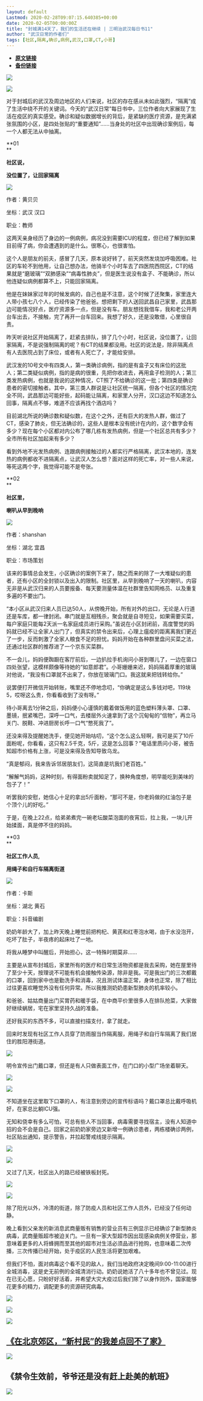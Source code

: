 ```yaml
---
layout: default
Lastmod: 2020-02-28T09:07:15.640385+00:00
date: 2020-02-05T00:00:00Z
title: "封城满14天了，我们的生活还在继续 | 三明治武汉每日书11"
author: "武汉日常的作者们"
tags: [社区,隔离,确诊,病例,武汉,口罩,CT,小哥]
---
```


* [**原文链接**](http://mp.weixin.qq.com/s?__biz=MjM5NzU4ODQ2MA==&mid=2676482356&idx=2&sn=c50662bf32b3c740d5474028c8a27290&chksm=bca4fdb78bd374a1a978d6aedead34604b9dbea4a64a619f28c3c199443ae9da81b0337f7c35#rd)
* [**备份链接**](http://archive.is/7SS6d)


  

  

![](/images/post/07bc6607f5ac855f494f75e21a528d86.jpg)

![](/images/post/7c1ed40ec979b9ad6363bd06976ac858.jpg)

对于封城后的武汉及周边地区的人们来说，社区的存在感从未如此强烈，“隔离”成了生活中绕不开的关键词。今天的“武汉日常”每日书中，三位作者向大家展现了生活在疫区的真实感受。确诊和疑似数据增长的背后，是紧缺的医疗资源，是充满紧张氛围的小区，是四处张贴的“重要通知”……当身处的社区中出现确诊案例后，每一个人都无法从中抽离。

**01  
**

**社区说，**

**没位置了，让回家隔离**

![](/images/post/b56e8624ac73f837ac822dce1920008c.jpg)

作者：黄贝贝

坐标：武汉 汉口

职业：教师

这两天亲身经历了身边的一例病例，病况没到需要ICU的程度，但已经了解到如果目前得了病，你会遭遇到的是什么。很寒心，也很害怕。

这个人是朋友的前夫，感冒了几天，原本说好转了，前天突然发烧加呼吸困难。社区的车轮不到他用，让自己想办法，他骑半个小时车去了四医院西院区，CT的结果就是“磨玻璃”“双肺感染”“病毒性肺炎”，但是医生说没有盒子、不能确诊，所以他连疑似病例都算不上，只能回家隔离。

他是在妹妹家过年的时候发病的，自己也是不注意，这个时候了还聚集，家里连大人带小孩七八个人，已经传染了他爸爸。想把剩下的人送回武昌自己家里，武昌那边可能情况好点，医疗资源多一点，但是没有车。朋友想找我借车，我和老公开两台车出去，不接触，完了再开一台车回来。我想了好久，还是没敢借，心里很自责。

昨天听说社区开始隔离了，赶紧去排队，排了几个小时，社区说，没位置了，让回家隔离，不是说强制隔离的呢？有CT的结果都没用。社区的说法是，除非隔离点有人去医院占到了床位，或者有人死亡了，才能给安排。

武汉发的10号文中有四类人，第一类确诊病例，指的是有盒子又有床位的这批人；第二类疑似病例，指的是病的很重，先把你收进去，再用盒子检测的人；第三类发热病例，也就是我说的这种情况，CT照了不给确诊的这一批；第四类是确诊患者的密切接触者。其中，第三类人群说是让社区统一隔离，但各个社区的情况完全不同，武昌那边可能好些，起码能让隔离，和家里人分开，汉口这边不知道怎么回事，隔离点不够，难道不应该再找个酒店吗？

目前湖北所说的确诊数和疑似数，在这个之外，还有巨大的发热人群，做过了CT，感染了肺炎，但无法确诊的，这些人是根本没有统计在内的，这个数字会有多少？现在每个小区都对内公布了哪几栋有发热病例，但是一个社区总共有多少？全市所有社区加起来有多少？

看到外地不光发热病例、连跟病例接触过的人都实行严格隔离，武汉本地的，连发热的病例都收不进隔离点，让武汉人怎么想？面对这样的死亡率，对一些人来说，等死这两个字，我觉得可能不是夸张。

**02  
**

**社区里，**

**喇叭从早到晚响**

![](/images/post/7bc0094c3cb1157b6ba5ab3c9e3150b4.jpg)

作者：shanshan

坐标：湖北 宜昌

职业：市场策划

该来的事情总会发生，小区确诊的案例下来了，随之而来的除了一大堆疑似的患者，还有小区的全封锁以及出入的限制。社区里，从早到晚响了一天的喇叭，内容无非是从武汉归来的人员要报备、每天要测量体温在社群里告知网格员、以及重复多遍的不要出门。

“本小区从武汉归来人员已达50人，从傍晚开始，所有对外的出口，无论是人行道还是车库，都一律封闭。串门就是互相残杀，聚会就是自寻短见，如果需要买菜，每户家庭只能每2天派一名家庭成员进行采购。”虽说在小区封闭前，高度警觉的妈妈就已经不让全家人出门了，但真实的禁令出来后，心理上瘟疫的距离离我们更近了一步，反而刺激了全家人粮食不足的担忧。妈妈开始在各种群里盘问买菜之法，还通过社区群的推荐进了一个京东买菜群。

不一会儿，妈妈便踟蹰在客厅前后，一边扒拉手机询问小哥到哪儿了，一边在窗口四处张望，这模样颇像等待她的“如意郎君”。小哥姗姗来迟，妈妈隔着厚重的玻璃对他说，“我没有口罩就不出来了，你放在玻璃门口。我这就来把钱转给你。”

说罢便打开微信开始转账，嘴里还不停地念叨，“你确定是这么多钱对吧，119块5，哎呀这么贵，你看看收到了没有呀。”

待小哥离去1分钟之后，妈妈便小心谨慎的戴着做饭用的蓝色塑料薄头罩、口罩、墨镜，抿紧嘴巴，深呼一口气，去楼层外火速拿到了这个沉甸甸的“信物”，再立马关门、脱鞋、冲进厨房长呼一口气“憋死我了”。

还没来得及提醒她洗手，便见她开始咕叨，“这个怎么这么轻啊，我可是买了10斤面粉呢，你看看，这只有2.5千克，5斤，这是怎么回事？”电话里质问小哥，被告知超市价格有上涨，可是没来得及告知导致乌龙。

“真是郁闷，我来告诉邻居朋友们，这简直是坑我们老百姓。”

“解解气妈妈，这种时刻，有得面粉卖就知足了，换种角度想，明早能吃到美味的包子了！”

听罢我的安慰，她信心十足的拿出5斤面粉，“那可不是，你老妈做的红油包子是个顶个儿的好吃。”

于是，在晚上22点，给弟弟煮完一碗老坛酸菜泡面的夜宵后，拉上我，一块儿开始揉面，真是停不住的妈妈。

**03  
**

**社区工作人员,**

**用绳子和自行车隔离街道**

![](/images/post/4142305ce36eb9f89d2ebd5739e48567.jpg)

作者：卡斯

坐标：湖北 黄石

职业：抖音编剧

奶奶年龄大了，加上昨天晚上睡觉前把枸杞、黄芪和红枣泡水喝，由于水没泡开，吃坏了肚子，半夜疼的起床吐了一地。

将我从睡梦中叫醒后，开始担心，这一特殊时期莫非……

主要是从宣布封城后，家里所有的医疗和日常生活物资都是我去采购，她在屋里待了至少十天，按理说不可能有机会接触传染源，除非是我。可是我出门的三次都戴的口罩，回到家中也是勤洗手和消毒，况且测试体温正常，身体也正常，除了相比过往更喜欢睡觉外没有任何异常。所以我推测奶奶患新型肺炎的机率较小。

和爸爸、姑姑商量出门买胃药和暖手袋，在中商平价里很多人在排队抢菜，大家做好继续蜗居，宅在家里坚持久战的准备。

还好我买的东西不多，可以直接扫描支付，拿了就走。

回来时发现有社区工作人员穿了防雨服当作隔离服，用绳子和自行车隔离了我们居住的胜阳港街道。

![](/images/post/f64bb15d5de937a5d73d26a0cd1e3a37.jpg)

明令宣传出门戴口罩，但还是有人只做表面工作，在门口的小型广场坐着聊天。

![](/images/post/6353993e9a135cbdbd5b2c3508bafb1d.jpg)

![](/images/post/673ac14183cd21c3ab506b5a6abf5639.jpg)

不知道坐在这里取下口罩的人，有注意到旁边的宣传标语吗？戴口罩总比戴呼吸机好，在家总比躺ICU强。

无知和侥幸有多么可怕，可总有些人不当回事，病毒需要寻找宿主，没有人知道中招的会不会是自己。回家之前奶奶家旁边又新增一例确诊患者，两栋楼确诊两例，社区贴出通知，提示警告，并拉起警戒线提示隔离。

![](/images/post/3f1b03f83403c92c3957456b7bff6e03.jpg)

![](/images/post/e8eff8eea163b40be369067325e7d138.jpg)

又过了几天，社区出入的路已经被铁板封死。

![](/images/post/fc09c6b17c167a0902130c8a1d7f35b0.jpg)

![](/images/post/1cff82391a057fe9ddbb359aa2070d4f.jpg)

除了阳光以外，冷清的街道，除了防疫人员和社区工作人员外，已经没了任何动静。

晚上看到父亲发的新消息武商量贩有销售的营业员有三例显示已经确诊了新型肺炎病毒，武商量贩超市被迫关门。一旦有一家大型超市因出现感染病例关停营业，那意味着更多的人将蜂拥而至其他的超市对生活必须品进行抢购，也意味着二次传播，三次传播已经开始，处于疫区的人民生活将更加艰难。

但我们不怕，面对病毒这个看不见的敌人，我们当地政府决定晚间9:00-11:00进行全城消毒，这是史无前例的全城清消行动。奶奶说她活了八十多年也不曾见过。现在已无心愿，只盼好好活着，并希望大灾大疫过后我们除了以身作则外，国家能够花更多的精力，调配更多的资源研究病毒。

  

  

![](/images/post/e53a12e7354afdf333d0ad4032731219.jpg)

  

  

![](/images/post/f9de17190c411941afeced79b239d0ae.jpg)

[![](/images/post/04ce65c38d8fbfe6757d80a85e05742b.jpg)](http://mp.weixin.qq.com/s?__biz=MjM5NzU4ODQ2MA==&mid=2676482349&idx=1&sn=af0f653139e7c650a8d35d7295adb9f4&chksm=bca4fdae8bd374b8ccbaf832b6de23eec8cd03dd29439f08304c71e9e83ea26f5ec89e255e41&scene=21#wechat_redirect)

  

[《在北京郊区，“新村民”的我差点回不了家》](http://mp.weixin.qq.com/s?__biz=MjM5NzU4ODQ2MA==&mid=2676482349&idx=1&sn=af0f653139e7c650a8d35d7295adb9f4&chksm=bca4fdae8bd374b8ccbaf832b6de23eec8cd03dd29439f08304c71e9e83ea26f5ec89e255e41&scene=21#wechat_redirect)
----------------------------------------------------------------------------------------------------------------------------------------------------------------------------------------------------------------------------------------------

[](http://mp.weixin.qq.com/s?__biz=MjM5NzU4ODQ2MA==&mid=2676482315&idx=1&sn=63105d1d3aefda773ffc0c9781a7adeb&chksm=bca4fd888bd3749ec3a5592150e452bad7c9c5431ad2cc761da78787d39a6ae1f5442106b29d&scene=21#wechat_redirect)  

[![](/images/post/22e3f356c4d2abadc6df6c4e69d312f4.jpg)](http://mp.weixin.qq.com/s?__biz=MjM5NzU4ODQ2MA==&mid=2676482302&idx=1&sn=4423bb2d40055617cd2cb22d6091793c&chksm=bca4fc7d8bd3756b521cc1ff5f0e40cf3e8bc444c631e06abf2632450819f998030c3a19e3f0&scene=21#wechat_redirect)

  

《禁令生效前，爷爷还是没有赶上赴美的航班》
---------------------

[](http://mp.weixin.qq.com/s?__biz=MjM5NzU4ODQ2MA==&mid=2676482302&idx=1&sn=4423bb2d40055617cd2cb22d6091793c&chksm=bca4fc7d8bd3756b521cc1ff5f0e40cf3e8bc444c631e06abf2632450819f998030c3a19e3f0&scene=21#wechat_redirect)  

  

![](/images/post/824523fe44ff7c70172343f2a0c55d67.jpg)

